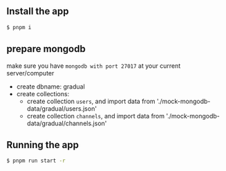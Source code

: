 ## Install the app
```bash
$ pnpm i
```

## prepare mongodb
make sure you have `mongodb with port 27017` at your current server/computer

- create dbname: gradual
- create collections:
  - create collection `users`, and import data from './mock-mongodb-data/gradual/users.json'
  - create collection `channels`, and import data from './mock-mongodb-data/gradual/channels.json'

## Running the app
```bash
$ pnpm run start -r
```